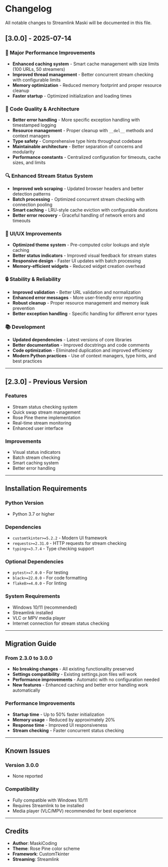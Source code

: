 # Changelog

All notable changes to Streamlink Maski will be documented in this file.

## [3.0.0] - 2025-07-14

### 🚀 Major Performance Improvements
- **Enhanced caching system** - Smart cache management with size limits (100 URLs, 50 streamers)
- **Improved thread management** - Better concurrent stream checking with configurable limits
- **Memory optimization** - Reduced memory footprint and proper resource cleanup
- **Faster startup** - Optimized initialization and loading times

### 🔧 Code Quality & Architecture
- **Better error handling** - More specific exception handling with timestamped logging
- **Resource management** - Proper cleanup with `__del__` methods and context managers
- **Type safety** - Comprehensive type hints throughout codebase
- **Maintainable architecture** - Better separation of concerns and modularity
- **Performance constants** - Centralized configuration for timeouts, cache sizes, and limits

### 🔍 Enhanced Stream Status System
- **Improved web scraping** - Updated browser headers and better detection patterns
- **Batch processing** - Optimized concurrent stream checking with connection pooling
- **Smart caching** - LRU-style cache eviction with configurable durations
- **Better error recovery** - Graceful handling of network errors and timeouts

### 🎨 UI/UX Improvements
- **Optimized theme system** - Pre-computed color lookups and style caching
- **Better status indicators** - Improved visual feedback for stream states
- **Responsive design** - Faster UI updates with batch processing
- **Memory-efficient widgets** - Reduced widget creation overhead

### 🔒 Stability & Reliability
- **Improved validation** - Better URL validation and normalization
- **Enhanced error messages** - More user-friendly error reporting
- **Robust cleanup** - Proper resource management and memory leak prevention
- **Better exception handling** - Specific handling for different error types

### 📚 Development
- **Updated dependencies** - Latest versions of core libraries
- **Better documentation** - Improved docstrings and code comments
- **Code optimization** - Eliminated duplication and improved efficiency
- **Modern Python practices** - Use of context managers, type hints, and best practices

---

## [2.3.0] - Previous Version

### Features
- Stream status checking system
- Quick swap stream management
- Rose Pine theme implementation
- Real-time stream monitoring
- Enhanced user interface

### Improvements
- Visual status indicators
- Batch stream checking
- Smart caching system
- Better error handling

---

## Installation Requirements

### Python Version
- Python 3.7 or higher

### Dependencies
- `customtkinter>=5.2.2` - Modern UI framework
- `requests>=2.31.0` - HTTP requests for stream checking
- `typing>=3.7.4` - Type checking support

### Optional Dependencies
- `pytest>=7.0.0` - For testing
- `black>=22.0.0` - For code formatting
- `flake8>=4.0.0` - For linting

### System Requirements
- Windows 10/11 (recommended)
- Streamlink installed
- VLC or MPV media player
- Internet connection for stream status checking

---

## Migration Guide

### From 2.3.0 to 3.0.0
- **No breaking changes** - All existing functionality preserved
- **Settings compatibility** - Existing settings.json files will work
- **Performance improvements** - Automatic with no configuration needed
- **New features** - Enhanced caching and better error handling work automatically

### Performance Improvements
- **Startup time** - Up to 50% faster initialization
- **Memory usage** - Reduced by approximately 20%
- **Response time** - Improved UI responsiveness
- **Stream checking** - Faster concurrent status checking

---

## Known Issues

### Version 3.0.0
- None reported

### Compatibility
- Fully compatible with Windows 10/11
- Requires Streamlink to be installed
- Media player (VLC/MPV) recommended for best experience

---

## Credits

- **Author**: MaskiCoding
- **Theme**: Rose Pine color scheme
- **Framework**: CustomTkinter
- **Streaming**: Streamlink
